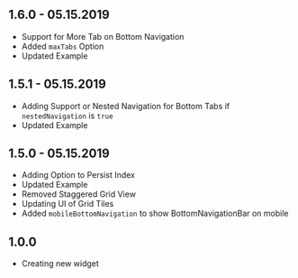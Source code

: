 ## 1.6.0 - 05.15.2019

* Support for More Tab on Bottom Navigation
* Added `maxTabs` Option
* Updated Example

## 1.5.1 - 05.15.2019

* Adding Support or Nested Navigation for Bottom Tabs if `nestedNavigation` is `true`
* Updated Example

## 1.5.0 - 05.15.2019

* Adding Option to Persist Index
* Updated Example
* Removed Staggered Grid View
* Updating UI of Grid Tiles
* Added `mobileBottomNavigation` to show BottomNavigationBar on mobile

## 1.0.0

* Creating new widget
